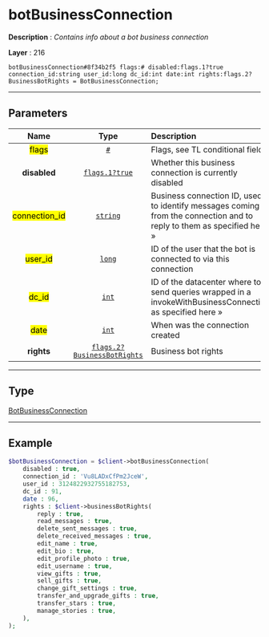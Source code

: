 # botBusinessConnection

**Description** : *Contains info about a bot business connection*

**Layer** : 216

```tl
botBusinessConnection#8f34b2f5 flags:# disabled:flags.1?true connection_id:string user_id:long dc_id:int date:int rights:flags.2?BusinessBotRights = BotBusinessConnection;
```

---

## Parameters

| Name | Type | Description |
| :---: | :---: | :--- |
| <mark>flags</mark> | [`#`](type/#) | Flags, see TL conditional fields |
| **disabled** | [`flags.1?true`](type/true) | Whether this business connection is currently disabled |
| <mark>connection_id</mark> | [`string`](type/string) | Business connection ID, used to identify messages coming from the connection and to reply to them as specified here » |
| <mark>user_id</mark> | [`long`](type/long) | ID of the user that the bot is connected to via this connection |
| <mark>dc_id</mark> | [`int`](type/int) | ID of the datacenter where to send queries wrapped in a invokeWithBusinessConnection as specified here » |
| <mark>date</mark> | [`int`](type/int) | When was the connection created |
| **rights** | [`flags.2?BusinessBotRights`](type/BusinessBotRights) | Business bot rights |

---

## Type

[BotBusinessConnection](type/BotBusinessConnection)

---

## Example

```php
$botBusinessConnection = $client->botBusinessConnection(
	disabled : true,
	connection_id : 'Vu8LADxCfPm2JceW',
	user_id : 3124822932755182753,
	dc_id : 91,
	date : 96,
	rights : $client->businessBotRights(
		reply : true,
		read_messages : true,
		delete_sent_messages : true,
		delete_received_messages : true,
		edit_name : true,
		edit_bio : true,
		edit_profile_photo : true,
		edit_username : true,
		view_gifts : true,
		sell_gifts : true,
		change_gift_settings : true,
		transfer_and_upgrade_gifts : true,
		transfer_stars : true,
		manage_stories : true,
	),
);
```